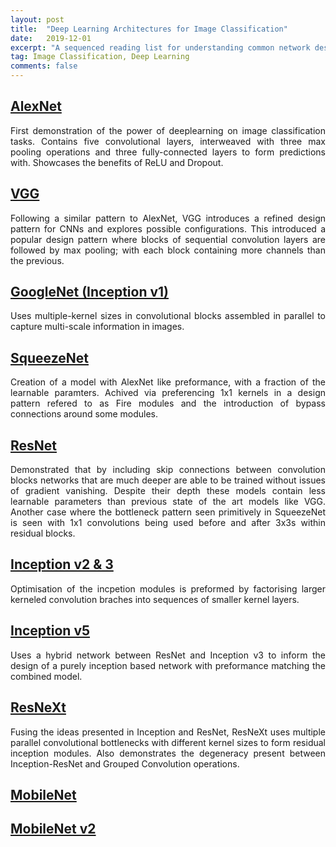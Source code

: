 ```yaml
---
layout: post
title:  "Deep Learning Architectures for Image Classification"
date:   2019-12-01
excerpt: "A sequenced reading list for understanding common network design features for computer vison tasks"
tag: Image Classification, Deep Learning
comments: false
---
```




[AlexNet](https://papers.nips.cc/paper/4824-imagenet-classification-with-deep-convolutional-neural-networks.pdf)
------------
<p style='text-align: justify;'>
First demonstration of the power of deeplearning on image classification tasks. Contains five convolutional layers, interweaved with three max pooling operations and three fully-connected layers to form predictions with. Showcases the benefits of ReLU and Dropout.
</p>

[VGG](https://arxiv.org/abs/1409.1556)
--------
<p style='text-align: justify;'>
Following a similar pattern to AlexNet, VGG introduces a refined design pattern for CNNs and explores possible configurations. This introduced a popular design pattern where blocks of sequential convolution layers are followed by max pooling; with each block containing more channels than the previous.
</p>

[GoogleNet (Inception v1)](https://ai.google/research/pubs/pub43022)
--------------------------
<p style='text-align: justify;'>
Uses multiple-kernel sizes in convolutional blocks assembled in parallel to capture multi-scale information in images.
</p>

[SqueezeNet](https://arxiv.org/abs/1602.07360)
---------------
<p style='text-align: justify;'>
Creation of a model with AlexNet like preformance, with a fraction of the learnable paramters. Achived via preferencing 1x1 kernels in a design pattern refered to as Fire modules and the introduction of bypass connections around some modules.
</p>

[ResNet](https://arxiv.org/abs/1512.03385)
---------------
<p style='text-align: justify;'>
Demonstrated that by including skip connections between convolution blocks networks that are much deeper are able to be trained without issues of gradient vanishing. Despite their depth these models contain less learnable parameters than previous state of the art models like VGG. Another case where the bottleneck pattern seen primitively in SqueezeNet is seen with 1x1 convolutions being used before and after 3x3s within residual blocks.
</p>

[Inception v2 & 3](https://arxiv.org/abs/1512.00567)
--------------------------
<p style='text-align: justify;'>
Optimisation of the incpetion modules is preformed by factorising larger kerneled convolution braches into sequences of smaller kernel layers.
</p>

[Inception v5](https://arxiv.org/abs/1602.07261)
--------------------------
<p style='text-align: justify;'>
Uses a hybrid network between ResNet and Inception v3 to inform the design of a purely inception based network with preformance matching the combined model.
</p>

[ResNeXt](https://arxiv.org/abs/1611.05431)
---------------
<p style='text-align: justify;'>
Fusing the ideas presented in Inception and ResNet, ResNeXt uses multiple parallel convolutional bottlenecks with different kernel sizes to form residual inception modules. Also demonstrates the degeneracy present between Inception-ResNet and Grouped Convolution operations.
</p>

[MobileNet](https://arxiv.org/abs/1704.04861)
---------------
<p style='text-align: justify;'>

</p>

[MobileNet v2](https://arxiv.org/abs/1801.04381)
---------------
<p style='text-align: justify;'>

</p>
